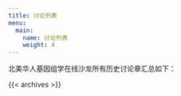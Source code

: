 ```yaml
---
title: 讨论列表
menu:
  main:
    name: 讨论列表
    weight: 4
---
```


北美华人基因组学在线沙龙所有历史讨论章汇总如下：

{{< archives >}}

